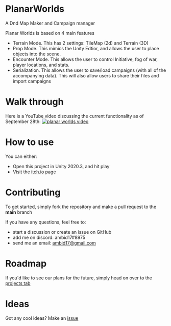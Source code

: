 # PlanarWorlds
A Dnd Map Maker and Campaign manager

Planar Worlds is based on 4 main features
* Terrain Mode. This has 2 settings: TileMap (2d) and Terrain (3D) 
* Prop Mode. This mimics the Unity Edtior, and allows the user to place objects into the scene. 
* Encounter Mode. This allows the user to control Initiative, fog of war, player locations, and stats.
* Serialization. This allows the user to save/load campaigns (with all of the accompanying data). This will also allow users to share their files and import campaigns

# Walk through
Here is a YouTube video discussing the current functionality as of September 28th: 
[![planar worlds video](https://img.youtube.com/vi/YOUTUBE_VIDEO_ID_HERE/0.jpg)](https://youtu.be/uqBY5FKbrNg)

# How to use
You can either:
* Open this project in Unity 2020.3, and hit play
* Visit the [itch.io](https://ambid17.itch.io/planarworlds) page

# Contributing
To get started, simply fork the repository and make a pull request to the **main** branch

If you have any questions, feel free to:
* start a discussion or create an issue on GitHub
* add me on discord: ambid17#8975
* send me an email: ambid17@gmail.com

# Roadmap
If you'd like to see our plans for the future, simply head on over to the [projects tab](https://github.com/ambid17/PlanarWorlds/projects/1)

# Ideas
Got any cool ideas? Make an [issue](https://github.com/ambid17/PlanarWorlds/issues)

